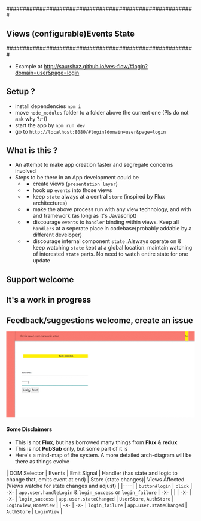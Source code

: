 
#########################################################
##  **V**iews (configurable)**E**vents **S**tate       ##
#########################################################

- Example at http://saurshaz.github.io/ves-flow/#login?domain=user&page=login

## Setup ?

-	install dependencies `npm i`
-	move `node_modules` folder to a folder above the current one (Pls do not ask why ?:-))
-	start the app by `npm run dev`
-	go to `http://localhost:8080/#login?domain=user&page=login`



## What is this ?
- An attempt to make app creation faster and segregate concerns involved
- Steps to be there in an App development could be
	- - create views (`presentation layer`)
	- - hook up `events` into those views
	- - keep `state` always at a central `store` (inspired by Flux architectures)
	- - make the above process run with any view technology, and with and framework (as long as it's Javascript)
	- - discourage `events` to `handler` binding within views. Keep all `handlers` at a seperate place in codebase(probably addable by a different developer)
	- - discourage internal component `state` .Alsways operate on & keep watching `state` kept at a global location. maintain watching of interested `state` parts. No need to watch entire state for one update


## Support welcome ##
## It's a work in progress ##
## Feedback/suggestions welcome, create an issue ##


![Demo](/demo.gif)

#### Some Disclaimers
- This is not **Flux**, but has borrowed many things from **Flux** & **redux**
- This is not **PubSub** only, but some part of it is
- Here's a mind-map of the system. A more detailed arch-diagram will be there as things evolve







| DOM Selector | Events | Emit Signal | Handler (has state and logic to change that, emits event at end) | Store (state changes)| Views Affected (Views watche for state changes and adjust) |
|----|
|   `button#login`   |   `click`    |   `-X-`   | `app.user.handleLogin` & `login_success` or `login_failure` | `-X-` |  |
| `-X-`  | `-X-` | `login_success` | `app.user.stateChanged`  | `UserStore`, `AuthStore` | `LoginView`, `HomeView` |
| `-X-`  | `-X-` | `login_failure` | `app.user.stateChanged` |  `AuthStore` |  `LoginView` |
